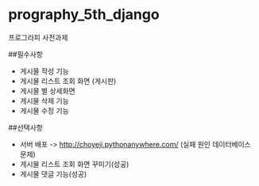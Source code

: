# prography_5th_django
 프로그라피 사전과제
 
 
 ##필수사항 
 - 게시물 작성 기능
 - 게시물 리스트 조회 화면 (게시판)
 - 게시물 별 상세화면
 - 게시물 삭제 기능
 - 게시물 수정 기능
 
 
 
 ##선택사항
 - 서버 배포 -> http://choyeji.pythonanywhere.com/
 (실패 원인 데이터베이스 문제)
 - 게시물 리스트 조회 화면 꾸미기(성공)
 - 게시물 댓글 기능(성공)
